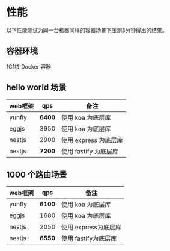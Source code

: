 # 性能

以下性能测试为同一台机器同样的容器场景下压测3分钟得出的结果。

## 容器环境

1G1核 Docker 容器

## hello world 场景

| web框架 | qps | 备注 |
| ------ | ------ |------ |
| yunfly | **6400** | 使用 koa 为底层库  |
| eggjs | 3950 | 使用 koa 为底层库 |
| nestjs | 2900 | 使用 express 为底层库 |
| nestjs | **7200** | 使用 fastify 为底层库 |

## 1000 个路由场景

| web框架 | qps | 备注 |
| ------ | ------ |------ |
| yunfly | **6100** | 使用 koa 为底层库 |
| eggjs | 1680 | 使用 koa 为底层库 |
| nestjs | 2050 | 使用 express为底层库 |
| nestjs | **6550** | 使用 fastify为底层库 |
